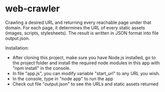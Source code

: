 ﻿# web-crawler
Crawling a desired URL and returning every reachable page under that domain. For each page, it determines the URL of every static assets (images, scripts, stylesheets). The result is written in JSON format into file output.json. 

Installation: 

- After cloning this project, make sure you have Node.js installed, go to the project folder and  install the required node modules in this app with "npm install" in the console. 
- In file "app.js", you can modify variable "start_url" to any URL you wish. 
- In the console, type in "node app" to run the app
- Check out file "output.json" to see the URLs and static assets returned

